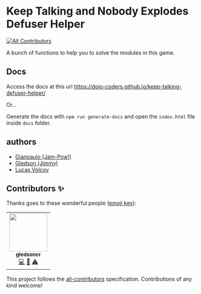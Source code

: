 # Keep Talking and Nobody Explodes Defuser Helper
<!-- ALL-CONTRIBUTORS-BADGE:START - Do not remove or modify this section -->
[![All Contributors](https://img.shields.io/badge/all_contributors-1-orange.svg?style=flat-square)](#contributors-)
<!-- ALL-CONTRIBUTORS-BADGE:END -->

A bunch of functions to help you to solve the modules in this game.

## Docs

Access the docs at this url https://dojo-coders.github.io/keep-talking-defuser-helper/

Or...

Generate the docs with `npm run generate-docs` and open the `index.html` file
inside `docs` folder.

## authors

- [Gianpaulo (Jam-Pow!)](@jampow)
- [Gledson (Jimmy)](@gledsoncr)
- [Lucas Volcov](@lvolcov)

## Contributors ✨

Thanks goes to these wonderful people ([emoji key](https://allcontributors.org/docs/en/emoji-key)):

<!-- ALL-CONTRIBUTORS-LIST:START - Do not remove or modify this section -->
<!-- prettier-ignore-start -->
<!-- markdownlint-disable -->
<table>
  <tr>
    <td align="center"><a href="https://github.com/gledsoncr"><img src="https://avatars3.githubusercontent.com/u/65854209?v=4?s=100" width="100px;" alt=""/><br /><sub><b>gledsoncr</b></sub></a><br /><a href="https://github.com/dojo-coders/keep-talking-defuser-helper/commits?author=gledsoncr" title="Code">💻</a> <a href="https://github.com/dojo-coders/keep-talking-defuser-helper/commits?author=gledsoncr" title="Documentation">📖</a> <a href="https://github.com/dojo-coders/keep-talking-defuser-helper/commits?author=gledsoncr" title="Tests">⚠️</a></td>
  </tr>
</table>

<!-- markdownlint-restore -->
<!-- prettier-ignore-end -->

<!-- ALL-CONTRIBUTORS-LIST:END -->

This project follows the [all-contributors](https://github.com/all-contributors/all-contributors) specification. Contributions of any kind welcome!